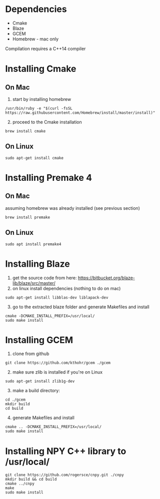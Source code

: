
# Dependencies
* Cmake
* Blaze
* GCEM
* Homebrew - mac only

Compilation requires a C++14 compiler

# Installing Cmake

## On Mac

1. start by installing homebrew
~~~~
/usr/bin/ruby -e "$(curl -fsSL https://raw.githubusercontent.com/Homebrew/install/master/install)"
~~~~

2. proceed to the Cmake installation
~~~~
brew install cmake
~~~~

## On Linux
~~~~
sudo apt-get install cmake
~~~~

# Installing Premake 4

## On Mac

assuming homebrew was already installed (see previous section)
~~~~
brew install premake
~~~~

## On Linux
~~~~
sudo apt install premake4
~~~~

# Installing Blaze

1. get the source code from here: https://bitbucket.org/blaze-lib/blaze/src/master/
2. on linux install dependencies (nothing to do on mac)
~~~~
sudo apt-get install libblas-dev liblapack-dev
~~~~

3. go to the extracted blaze folder and generate Makefiles and install
~~~~
cmake -DCMAKE_INSTALL_PREFIX=/usr/local/
sudo make install
~~~~

# Installing GCEM

1. clone from github
~~~~
git clone https://github.com/kthohr/gcem ./gcem
~~~~

2. make sure zlib is installed if you're on Linux
~~~~
sudo apt-get install zlib1g-dev
~~~~

3. make a build directory:
~~~~
cd ./gcem
mkdir build
cd build
~~~~

4. generate Makefiles and install
~~~~
cmake .. -DCMAKE_INSTALL_PREFIX=/usr/local/
sudo make install
~~~~

# Installing NPY C++ library to /usr/local/
~~~~
git clone https://github.com/rogersce/cnpy.git ./cnpy
mkdir build && cd build
cmake ../cnpy
make
sudo make install
~~~~
